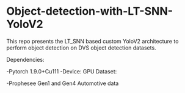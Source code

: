 # Object-detection-with-LT-SNN-YoloV2
This repo presents the LT_SNN based custom YoloV2 architecture to perform object detection on DVS object detection datasets.

Dependencies:

  -Pytorch 1.9.0+Cu111
  -Device: GPU
Dataset:

  -Prophesee Gen1 and Gen4 Automotive data

